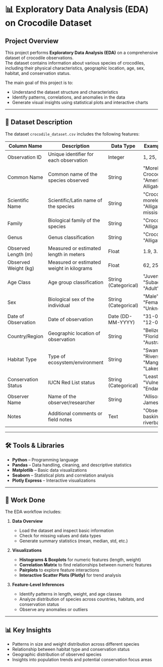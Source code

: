 # 📊 Exploratory Data Analysis (EDA) on Crocodile Dataset

##  Project Overview
This project performs **Exploratory Data Analysis (EDA)** on a comprehensive dataset of crocodile observations.  
The dataset contains information about various species of crocodiles, including their physical characteristics, geographic location, age, sex, habitat, and conservation status.  

The main goal of this project is to:
- Understand the dataset structure and characteristics  
- Identify patterns, correlations, and anomalies in the data  
- Generate visual insights using statistical plots and interactive charts  

---

## 🐊 Dataset Description
The dataset `crocodile_dataset.csv` includes the following features:

| Column Name | Description | Data Type | Example Values |
|-------------|-------------|-----------|----------------|
| Observation ID | Unique identifier for each observation | Integer | 1, 25, 102 |
| Common Name | Common name of the species observed | String | "Morelet's Crocodile", "American Alligator" |
| Scientific Name | Scientific/Latin name of the species | String | "Crocodylus moreletii", "Alligator mississippiensis" |
| Family | Biological family of the species | String | "Crocodylidae", "Alligatoridae" |
| Genus | Genus classification | String | "Crocodylus", "Alligator" |
| Observed Length (m) | Measured or estimated length in meters | Float | 1.9, 3.2, 5.1 |
| Observed Weight (kg) | Measured or estimated weight in kilograms | Float | 62, 250, 480 |
| Age Class | Age group classification | String (Categorical) | "Juvenile", "Subadult", "Adult" |
| Sex | Biological sex of the individual | String (Categorical) | "Male", "Female", "Unknown" |
| Date of Observation | Date of observation | Date (DD-MM-YYYY) | "31-03-2018", "12-07-2020" |
| Country/Region | Geographic location of observation | String | "Belize", "Florida, USA", "Australia" |
| Habitat Type | Type of ecosystem/environment | String | "Swamps", "Rivers", "Mangroves", "Lakes" |
| Conservation Status | IUCN Red List status | String (Categorical) | "Least Concern", "Vulnerable", "Endangered" |
| Observer Name | Name of the observer/researcher | String | "Allison Hill", "Dr. James Carter" |
| Notes | Additional comments or field notes | Text | "Observed basking near riverbank." |

---

## 🛠️ Tools & Libraries
- **Python** – Programming language  
- **Pandas** – Data handling, cleaning, and descriptive statistics  
- **Matplotlib** – Basic data visualizations  
- **Seaborn** – Statistical plots and correlation analysis  
- **Plotly Express** – Interactive visualizations  

---

## 📝 Work Done
The EDA workflow includes:

1. **Data Overview**
   - Load the dataset and inspect basic information  
   - Check for missing values and data types  
   - Generate summary statistics (mean, median, std, etc.)  

2. **Visualizations**
   - **Histograms & Boxplots** for numeric features (length, weight)  
   - **Correlation Matrix** to find relationships between numeric features  
   - **Pairplots** to explore feature interactions  
   - **Interactive Scatter Plots (Plotly)** for trend analysis  

3. **Feature-Level Inferences**
   - Identify patterns in length, weight, and age classes  
   - Analyze distribution of species across countries, habitats, and conservation status  
   - Observe any anomalies or outliers  

---

## 📊 Key Insights
- Patterns in size and weight distribution across different species  
- Relationship between habitat type and conservation status  
- Geographic distribution of observed species  
- Insights into population trends and potential conservation focus areas  


